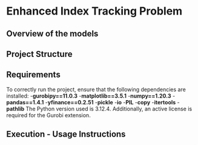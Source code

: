 # Enhanced Index Tracking Problem

## Overview of the models

## Project Structure

## Requirements
To correctly run the project, ensure that the following dependencies are installed:
-**gurobipy==11.0.3**
-**matplotlib==3.5.1**
-**numpy==1.20.3**
-**pandas==1.4.1**
-**yfinance==0.2.51**
-**pickle**
-**io**
-**PIL**
-**copy**
-**itertools**
-**pathlib**
The Python version used is 3.12.4. Additionally, an active license is required for the Gurobi extension.

## Execution - Usage Instructions
